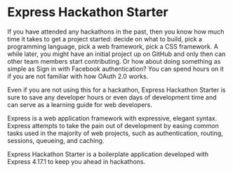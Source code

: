 # Express Hackathon Starter

If you have attended any hackathons in the past, then you know how much time it takes to get a project started: decide on what to build, pick a programming language, pick a web framework, pick a CSS framework. A while later, you might have an initial project up on GitHub and only then can other team members start contributing. Or how about doing something as simple as Sign in with Facebook authentication? You can spend hours on it if you are not familiar with how OAuth 2.0 works.

Even if you are not using this for a hackathon, Express Hackathon Starter is sure to save any developer hours or even days of development time and can serve as a learning guide for web developers.

Express is a web application framework with expressive, elegant syntax. Express attempts to take the pain out of development by easing common tasks used in the majority of web projects, such as authentication, routing, sessions, queueing, and caching.

Express Hackathon Starter is a boilerplate application developed with Express 4.17.1 to keep you ahead in hackathons.
